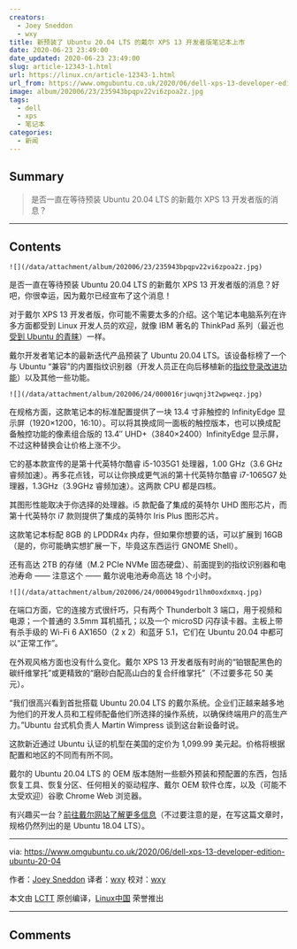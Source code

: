 ```yaml
---
creators:
  - Joey Sneddon
  - wxy
title: 新预装了 Ubuntu 20.04 LTS 的戴尔 XPS 13 开发者版笔记本上市
date: 2020-06-23 23:49:00
date_updated: 2020-06-23 23:49:00
slug: article-12343-1.html
url: https://linux.cn/article-12343-1.html
url_from: https://www.omgubuntu.co.uk/2020/06/dell-xps-13-developer-edition-ubuntu-20-04
image: album/202006/23/235943bpqpv22vi6zpoa2z.jpg
tags:
  - dell
  - xps
  - 笔记本
categories:
  - 新闻
---
```


## Summary

> 是否一直在等待预装 Ubuntu 20.04 LTS 的新戴尔 XPS 13 开发者版的消息？

***

<!-- more -->

## Contents

`![](/data/attachment/album/202006/23/235943bpqpv22vi6zpoa2z.jpg)`

是否一直在等待预装 Ubuntu 20.04 LTS 的新戴尔 XPS 13 开发者版的消息？好吧，你很幸运，因为戴尔已经宣布了这个消息！

对于戴尔 XPS 13 开发者版，你可能不需要太多的介绍。这个笔记本电脑系列在许多方面都受到 Linux 开发人员的欢迎，就像 IBM 著名的 ThinkPad 系列（最近也[受到 Ubuntu 的青睐](https://linux.cn/article-12283-1.html)）一样。

戴尔开发者笔记本的最新迭代产品预装了 Ubuntu 20.04 LTS。该设备标榜了一个与 Ubuntu “兼容”的内置指纹识别器（开发人员正在向后移植新的[指纹登录改进功能](https://www.omgubuntu.co.uk/2020/04/ubuntu-fingerprint-scanner-login-desktop)）以及其他一些功能。

`![](/data/attachment/album/202006/24/000016rjuwqnj3t2wpweqz.jpg)`

在规格方面，这款笔记本的标准配置提供了一块 13.4 寸非触控的 InfinityEdge 显示屏（1920×1200，16:10）。可以将其换成同一面板的触控版本，也可以换成配备触控功能的像素组合版的 13.4″ UHD+（3840×2400）InfinityEdge 显示屏，不过这种替换会让价格上涨不少。

它的基本款宣传的是第十代英特尔酷睿 i5-1035G1 处理器，1.00 GHz（3.6 GHz 睿频加速）。再多花点钱，可以让你换成更气派的第十代英特尔酷睿 i7-1065G7 处理器，1.3GHz（3.9GHz 睿频加速）。这两款 CPU 都是四核。

其图形性能取决于你选择的处理器。i5 款配备了集成的英特尔 UHD 图形芯片，而第十代英特尔 i7 款则提供了集成的英特尔 Iris Plus 图形芯片。

这款笔记本标配 8GB 的 LPDDR4x 内存，但如果你想要的话，可以扩展到 16GB（是的，你可能确实想扩展一下，毕竟这东西运行 GNOME Shell）。

还有高达 2TB 的存储（M.2 PCIe NVMe 固态硬盘）、前面提到的指纹识别器和电池寿命 —— 注意这个 —— 戴尔说电池寿命高达 18 个小时。

`![](/data/attachment/album/202006/24/000049godr1lhm0oxdxmxq.jpg)`

在端口方面，它的连接方式很纤巧，只有两个 Thunderbolt 3 端口，用于视频和电源；一个普通的 3.5mm 耳机插孔；以及一个 microSD 闪存读卡器。主板上带有杀手级的 Wi-Fi 6 AX1650（2 x 2）和蓝牙 5.1，它们在 Ubuntu 20.04 中都可以“正常工作”。

在外观风格方面也没有什么变化。戴尔 XPS 13 开发者版有时尚的“铂银配黑色的碳纤维掌托”或更精致的“磨砂白配高山白的复合纤维掌托”（不过要多花 50 美元）。

“我们很高兴看到首批搭载 Ubuntu 20.04 LTS 的戴尔系统。企业们正越来越多地为他们的开发人员和工程师配备他们所选择的操作系统，以确保终端用户的高生产力。”Ubuntu 台式机负责人 Martin Wimpress 谈到这台新设备时说。

这款新近通过 Ubuntu 认证的机型在美国的定价为 1,099.99 美元起。价格将根据配置和地区的不同而有所不同。

戴尔的 Ubuntu 20.04 LTS 的 OEM 版本随附一些额外预装和预配置的东西，包括恢复工具、恢复分区、任何相关的驱动程序、戴尔 OEM 软件仓库，以及（可能不太受欢迎）谷歌 Chrome Web 浏览器。

有兴趣买一台？[前往戴尔网站了解更多信息](https://www.dell.com/en-us/work/shop/cty/pdp/spd/xps-13-9300-laptop/ctox13w10p1c2700u)（不过要注意的是，在写这篇文章时，规格仍然列出的是 Ubuntu 18.04 LTS）。

---

via: <https://www.omgubuntu.co.uk/2020/06/dell-xps-13-developer-edition-ubuntu-20-04> 

作者：[Joey Sneddon](https://www.omgubuntu.co.uk/author/d0od "View all posts by Joey Sneddon") 译者：[wxy](https://github.com/wxy) 校对：[wxy](https://github.com/wxy)

本文由 [LCTT](https://github.com/LCTT/TranslateProject) 原创编译，[Linux中国](https://linux.cn/article-12338-1.html) 荣誉推出

***

## Comments
